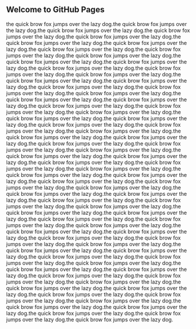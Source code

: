 ## Welcome to GitHub Pages
the quick brow fox jumps over the lazy dog.the quick brow fox jumps over the lazy dog.the quick brow fox jumps over the lazy dog.the quick brow fox jumps over the lazy dog.the quick brow fox jumps over the lazy dog.the quick brow fox jumps over the lazy dog.the quick brow fox jumps over the lazy dog.the quick brow fox jumps over the lazy dog.the quick brow fox jumps over the lazy dog.the quick brow fox jumps over the lazy dog.the quick brow fox jumps over the lazy dog.the quick brow fox jumps over the lazy dog.the quick brow fox jumps over the lazy dog.the quick brow fox jumps over the lazy dog.the quick brow fox jumps over the lazy dog.the quick brow fox jumps over the lazy dog.the quick brow fox jumps over the lazy dog.the quick brow fox jumps over the lazy dog.the quick brow fox jumps over the lazy dog.the quick brow fox jumps over the lazy dog.the quick brow fox jumps over the lazy dog.the quick brow fox jumps over the lazy dog.the quick brow fox jumps over the lazy dog.the quick brow fox jumps over the lazy dog.the quick brow fox jumps over the lazy dog.the quick brow fox jumps over the lazy dog.the quick brow fox jumps over the lazy dog.the quick brow fox jumps over the lazy dog.the quick brow fox jumps over the lazy dog.the quick brow fox jumps over the lazy dog.the quick brow fox jumps over the lazy dog.the quick brow fox jumps over the lazy dog.the quick brow fox jumps over the lazy dog.the quick brow fox jumps over the lazy dog.the quick brow fox jumps over the lazy dog.the quick brow fox jumps over the lazy dog.the quick brow fox jumps over the lazy dog.the quick brow fox jumps over the lazy dog.the quick brow fox jumps over the lazy dog.the quick brow fox jumps over the lazy dog.the quick brow fox jumps over the lazy dog.the quick brow fox jumps over the lazy dog.the quick brow fox jumps over the lazy dog.the quick brow fox jumps over the lazy dog.the quick brow fox jumps over the lazy dog.the quick brow fox jumps over the lazy dog.the quick brow fox jumps over the lazy dog.the quick brow fox jumps over the lazy dog.the quick brow fox jumps over the lazy dog.the quick brow fox jumps over the lazy dog.the quick brow fox jumps over the lazy dog.the quick brow fox jumps over the lazy dog.the quick brow fox jumps over the lazy dog.the quick brow fox jumps over the lazy dog.the quick brow fox jumps over the lazy dog.the quick brow fox jumps over the lazy dog.the quick brow fox jumps over the lazy dog.the quick brow fox jumps over the lazy dog.the quick brow fox jumps over the lazy dog.the quick brow fox jumps over the lazy dog.the quick brow fox jumps over the lazy dog.the quick brow fox jumps over the lazy dog.the quick brow fox jumps over the lazy dog.the quick brow fox jumps over the lazy dog.the quick brow fox jumps over the lazy dog.the quick brow fox jumps over the lazy dog.the quick brow fox jumps over the lazy dog.the quick brow fox jumps over the lazy dog.the quick brow fox jumps over the lazy dog.the quick brow fox jumps over the lazy dog.the quick brow fox jumps over the lazy dog.the quick brow fox jumps over the lazy dog.the quick brow fox jumps over the lazy dog.the quick brow fox jumps over the lazy dog.the quick brow fox jumps over the lazy dog.the quick brow fox jumps over the lazy dog.the quick brow fox jumps over the lazy dog.the quick brow fox jumps over the lazy dog.the quick brow fox jumps over the lazy dog.the quick brow fox jumps over the lazy dog.

